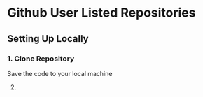 # Github User Listed Repositories

## Setting Up Locally

### 1. Clone Repository
   Save the code to your local machine

2.
